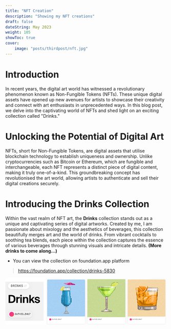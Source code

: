 ```yaml
---
title: "NFT Creation"
description: "Showing my NFT creations"
draft: false
dateString: May 2023
weight: 105
showToc: true 
cover:
    image: "posts/thirdpost/nft.jpg"
---
```


# Introduction
In recent years, the digital art world has witnessed a revolutionary phenomenon known as Non-Fungible Tokens (NFTs). These unique digital assets have opened up new avenues for artists to showcase their creativity and connect with art enthusiasts in unprecedented ways. In this blog post, we delve into the captivating world of NFTs and shed light on an exciting collection called "Drinks."

# Unlocking the Potential of Digital Art
NFTs, short for Non-Fungible Tokens, are digital assets that utilise blockchain technology to establish uniqueness and ownership. Unlike cryptocurrencies such as Bitcoin or Ethereum, which are fungible and interchangeable, each NFT represents a distinct piece of digital content, making it truly one-of-a-kind. This groundbreaking concept has revolutionised the art world, allowing artists to authenticate and sell their digital creations securely.

# Introducing the Drinks Collection
Within the vast realm of NFT art, the **Drinks** collection stands out as a unique and captivating series of digital artworks. Created by me, I am passionate about mixology and the aesthetics of beverages, this collection beautifully merges art and the world of drinks. From vibrant cocktails to soothing tea blends, each piece within the collection captures the essence of various beverages through stunning visuals and intricate details. **(More drinks to come along...)**

- You can view the collection on foundation.app platform

>https://foundation.app/collection/drinks-5830

![](/posts/thirdpost/NFTdemo.png)